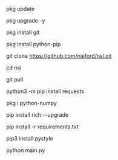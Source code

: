 pkg update

pkg upgrade -y

pkg install git

pkg install python-pip

git clone https://github.com/najford/nsl.git

cd nsl

git pull

python3 -m pip install requests

pkg i python-numpy

pip install rich --upgrade

pip install -r requirements.txt

pip3 install pystyle

python main.py